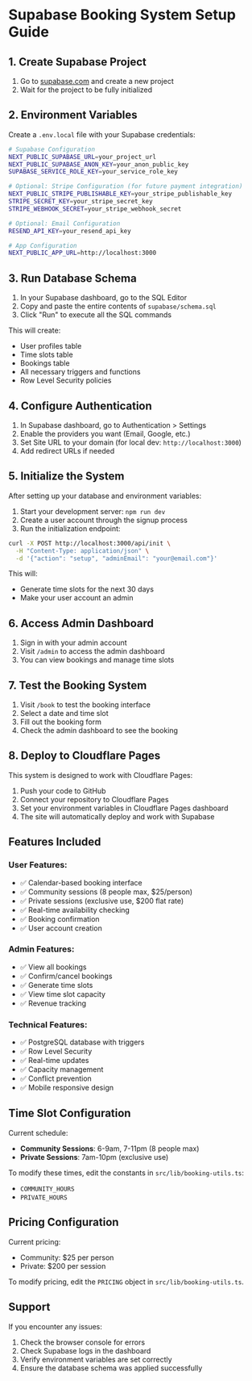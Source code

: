 # Supabase Booking System Setup Guide

## 1. Create Supabase Project

1. Go to [supabase.com](https://supabase.com) and create a new project
2. Wait for the project to be fully initialized

## 2. Environment Variables

Create a `.env.local` file with your Supabase credentials:

```bash
# Supabase Configuration
NEXT_PUBLIC_SUPABASE_URL=your_project_url
NEXT_PUBLIC_SUPABASE_ANON_KEY=your_anon_public_key
SUPABASE_SERVICE_ROLE_KEY=your_service_role_key

# Optional: Stripe Configuration (for future payment integration)
NEXT_PUBLIC_STRIPE_PUBLISHABLE_KEY=your_stripe_publishable_key
STRIPE_SECRET_KEY=your_stripe_secret_key
STRIPE_WEBHOOK_SECRET=your_stripe_webhook_secret

# Optional: Email Configuration
RESEND_API_KEY=your_resend_api_key

# App Configuration
NEXT_PUBLIC_APP_URL=http://localhost:3000
```

## 3. Run Database Schema

1. In your Supabase dashboard, go to the SQL Editor
2. Copy and paste the entire contents of `supabase/schema.sql`
3. Click "Run" to execute all the SQL commands

This will create:
- User profiles table
- Time slots table
- Bookings table
- All necessary triggers and functions
- Row Level Security policies

## 4. Configure Authentication

1. In Supabase dashboard, go to Authentication > Settings
2. Enable the providers you want (Email, Google, etc.)
3. Set Site URL to your domain (for local dev: `http://localhost:3000`)
4. Add redirect URLs if needed

## 5. Initialize the System

After setting up your database and environment variables:

1. Start your development server: `npm run dev`
2. Create a user account through the signup process
3. Run the initialization endpoint:

```bash
curl -X POST http://localhost:3000/api/init \
  -H "Content-Type: application/json" \
  -d '{"action": "setup", "adminEmail": "your@email.com"}'
```

This will:
- Generate time slots for the next 30 days
- Make your user account an admin

## 6. Access Admin Dashboard

1. Sign in with your admin account
2. Visit `/admin` to access the admin dashboard
3. You can view bookings and manage time slots

## 7. Test the Booking System

1. Visit `/book` to test the booking interface
2. Select a date and time slot
3. Fill out the booking form
4. Check the admin dashboard to see the booking

## 8. Deploy to Cloudflare Pages

This system is designed to work with Cloudflare Pages:

1. Push your code to GitHub
2. Connect your repository to Cloudflare Pages
3. Set your environment variables in Cloudflare Pages dashboard
4. The site will automatically deploy and work with Supabase

## Features Included

### User Features:
- ✅ Calendar-based booking interface
- ✅ Community sessions (8 people max, $25/person)
- ✅ Private sessions (exclusive use, $200 flat rate)
- ✅ Real-time availability checking
- ✅ Booking confirmation
- ✅ User account creation

### Admin Features:
- ✅ View all bookings
- ✅ Confirm/cancel bookings
- ✅ Generate time slots
- ✅ View time slot capacity
- ✅ Revenue tracking

### Technical Features:
- ✅ PostgreSQL database with triggers
- ✅ Row Level Security
- ✅ Real-time updates
- ✅ Capacity management
- ✅ Conflict prevention
- ✅ Mobile responsive design

## Time Slot Configuration

Current schedule:
- **Community Sessions**: 6-9am, 7-11pm (8 people max)
- **Private Sessions**: 7am-10pm (exclusive use)

To modify these times, edit the constants in `src/lib/booking-utils.ts`:
- `COMMUNITY_HOURS`
- `PRIVATE_HOURS`

## Pricing Configuration

Current pricing:
- Community: $25 per person
- Private: $200 per session

To modify pricing, edit the `PRICING` object in `src/lib/booking-utils.ts`.

## Support

If you encounter any issues:
1. Check the browser console for errors
2. Check Supabase logs in the dashboard
3. Verify environment variables are set correctly
4. Ensure the database schema was applied successfully 
